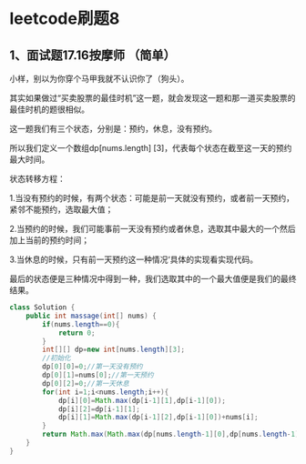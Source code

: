# leetcode刷题8

## 1、面试题17.16按摩师 （简单）

小样，别以为你穿个马甲我就不认识你了（狗头）。

其实如果做过“买卖股票的最佳时机”这一题，就会发现这一题和那一道买卖股票的最佳时机的题很相似。

这一题我们有三个状态，分别是：预约，休息，没有预约。

所以我们定义一个数组dp[nums.length] [3]，代表每个状态在截至这一天的预约最大时间。

状态转移方程：

1.当没有预约的时候，有两个状态：可能是前一天就没有预约，或者前一天预约，紧邻不能预约，选取最大值；

2.当预约的时候，我们可能事前一天没有预约或者休息，选取其中最大的一个然后加上当前的预约时间；

3.当休息的时候，只有前一天预约这一种情况‘具体的实现看实现代码。

最后的状态便是三种情况中得到一种，我们选取其中的一个最大值便是我们的最终结果。

```Java
class Solution {
    public int massage(int[] nums) {
        if(nums.length==0){
            return 0;
        }
        int[][] dp=new int[nums.length][3];
        //初始化
        dp[0][0]=0;//第一天没有预约
        dp[0][1]=nums[0];//第一天预约
        dp[0][2]=0;//第一天休息
        for(int i=1;i<nums.length;i++){
            dp[i][0]=Math.max(dp[i-1][1],dp[i-1][0]);
            dp[i][2]=dp[i-1][1];
            dp[i][1]=Math.max(dp[i-1][2],dp[i-1][0])+nums[i];
        }
        return Math.max(Math.max(dp[nums.length-1][0],dp[nums.length-1][1]),dp[nums.length-1][2]);
    }
}
```

